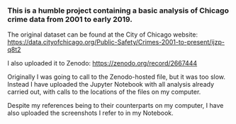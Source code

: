 ### This is a humble project containing a basic analysis of Chicago crime data from 2001 to early 2019.

The original dataset can be found at the City of Chicago website: 
https://data.cityofchicago.org/Public-Safety/Crimes-2001-to-present/ijzp-q8t2

I also uploaded it to Zenodo: 
https://zenodo.org/record/2667444

Originally I was going to call to the Zenodo-hosted file, but it was too slow. Instead I have uploaded the Jupyter Notebook with all analysis already carried out, with calls to the locations of the files on my computer.

Despite my references being to their counterparts on my computer, I have also uploaded the screenshots I refer to in my Notebook.
